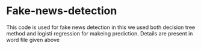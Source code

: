 # Fake-news-detection
This code is used for fake news detection in this we used both decision tree method and logisti regression for makeing prediction.
Details are present in word file given above
